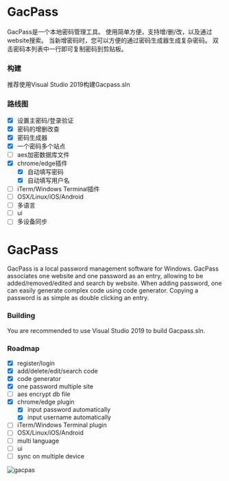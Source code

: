 # GacPass

GacPass是一个本地密码管理工具。
使用简单方便，支持增/删/改，以及通过website搜索。
当新增密码时，您可以方便的通过密码生成器生成复杂密码。
双击密码本列表中一行即可复制密码到剪贴板。

### 构建
推荐使用Visual Studio 2019构建Gacpass.sln

### 路线图
- [x] 设置主密码/登录验证
- [x] 密码的增删改查
- [x] 密码生成器
- [x] 一个密码多个站点
- [ ] aes加密数据库文件
- [x] chrome/edge插件
  - [x] 自动填写密码
  - [x] 自动填写用户名
- [ ] iTerm/Windows Terminal插件
- [ ] OSX/Linux/iOS/Android
- [ ] 多语言
- [ ] ui
- [ ] 多设备同步

# GacPass
GacPass is a local password management software for Windows.
GacPass associates one website and one password as an entry, allowing to be added/removed/edited and search by website.
When adding password, one can easily generate complex code using code generator.
Copying a password is as simple as double clicking an entry.

### Building
You are recommended to use Visual Studio 2019 to build Gacpass.sln.

### Roadmap
- [x] register/login
- [x] add/delete/edit/search code
- [x] code generator
- [x] one password multiple site
- [ ] aes encrypt db file
- [x] chrome/edge plugin
  - [x] input password automatically
  - [x] input username automatically
- [ ] iTerm/Windows Terminal plugin
- [ ] OSX/Linux/iOS/Android
- [ ] multi language
- [ ] ui
- [ ] sync on multiple device

![gacpas](https://user-images.githubusercontent.com/1700820/89509953-89b38800-d802-11ea-9aec-39b655940736.gif)
